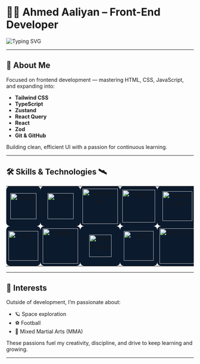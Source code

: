 # 👨‍🚀 Ahmed Aaliyan – Front-End Developer

<p align="left">
  <img 
    src="https://readme-typing-svg.demolab.com?font=Fira+Code&weight=500&size=20&pause=1200&color=6EE7B7&width=700&lines=Interfaces+aren’t+my+goal.+Clarity%2C+calm%2C+and+confidence+are.;Focused+on+the+1%25+that+changes+everything.;Built+to+feel+right%2C+not+just+look+right.;Tools+are+temporary.+Experience+is+lasting." 
    alt="Typing SVG"
  />
</p>

---

## 👋 About Me

Focused on frontend development — mastering HTML, CSS, JavaScript, and expanding into:

- **Tailwind CSS**  
- **TypeScript**  
- **Zustand**  
- **React Query**  
- **React**  
- **Zod**  
- **Git & GitHub**

Building clean, efficient UI with a passion for continuous learning.

---

## 🛠️ Skills & Technologies 🛰️

<table>
  <tr>
    <td align="center" width="120" style="background:#0b1a2d; border-radius:10px; padding:6px;">
      <img src="https://media4.giphy.com/media/v1.Y2lkPTc5MGI3NjExejh1cmpwMnd2Y2lxeGxpNDR6MGtjejVoMWUybHUzNTg2c2NtY210NCZlcD12MV9pbnRlcm5hbF9naWZfYnlfaWQmY3Q9cw/mfjpjOi8HXDteWlTbY/giphy.gif" alt="HTML" height="70" />
    </td>
    <td align="center" width="120" style="background:#0b1a2d; border-radius:10px; padding:6px;">
      <img src="https://media0.giphy.com/media/v1.Y2lkPTc5MGI3NjExOWVwbTdsODNzM3h4a2s5NzA2N2x1cW5rY2w0Y2NyMmk1MXRycTJxNiZlcD12MV9pbnRlcm5hbF9naWZfYnlfaWQmY3Q9cw/VgpN5K7VTbIfUhk8Od/giphy.gif" alt="CSS" height="70" />
    </td>
    <td align="center" width="120" style="background:#0b1a2d; border-radius:10px; padding:6px;">
      <img src="https://camo.githubusercontent.com/9f44b299b7e1173e15c41a2bb04863ca5e78c81ab947283d3b6f6475871b8f60/68747470733a2f2f74656368737461636b2d67656e657261746f722e76657263656c2e6170702f6a732d69636f6e2e737667" alt="JavaScript" height="95" />
    </td>
    <td align="center" width="120" style="background:#0b1a2d; border-radius:10px; padding:6px;">
      <img src="https://media4.giphy.com/media/v1.Y2lkPTc5MGI3NjExdzVuaGJqcWphNTlsMTNmanpzZ3dyODZ5cndtbXg0MG1mZDFsdzQ2dyZlcD12MV9pbnRlcm5hbF9naWZfYnlfaWQmY3Q9cw/dvwChllrKozgBzskko/giphy.gif" alt="React" height="88" />
    </td>
    <td align="center" width="120" style="background:#0b1a2d; border-radius:10px; padding:6px;">
      <img src="https://media2.giphy.com/media/v1.Y2lkPTc5MGI3NjExMmFybDc2M3M5aDh2ZTliZ3ZwMWU4YWFvN29hN2oyYjRueG1vdjlpeSZlcD12MV9pbnRlcm5hbF9naWZfYnlfaWQmY3Q9cw/honZ5F0oKKxZfaELyi/giphy.gif" alt="Tailwind CSS" height="80" />
    </td>
    <td align="center" width="120" style="background:#0b1a2d; border-radius:10px; padding:6px;">
      <img src="https://media0.giphy.com/media/v1.Y2lkPTc5MGI3NjExMnV6NTQ4cDljOHdhN3NuZDdoNTE4bWx4OG96NDdjZGEwbnN1Y283byZlcD12MV9pbnRlcm5hbF9naWZfYnlfaWQmY3Q9cw/wJ3soNxg9bETCd0f2J/giphy.gif" alt="TypeScript" height="80" />
    </td>
     <td align="center" width="120" style="background:#0b1a2d; border-radius:10px; padding:6px;">
    <img src="https://media1.giphy.com/media/v1.Y2lkPTc5MGI3NjExYnhydGhoZGxqa2l1Nmx3ZGRjN3JvYzdsajAxdXk3dTQzZjlybWIzciZlcD12MV9pbnRlcm5hbF9naWZfYnlfaWQmY3Q9cw/wsUP1ywT7v0bCsLA1W/giphy.gif" alt="Firebase" height="65" />
    </td>
  </tr>
  <tr>
    <td align="center" width="120" style="background:#0b1a2d; border-radius:10px; padding:6px;">
      <img src="https://media4.giphy.com/media/v1.Y2lkPTc5MGI3NjExNWFjaHkxbjBzcHZ1bXRhODA1cGhwY2U1dnQzNDh5cjV6ZjBpbWljNCZlcD12MV9pbnRlcm5hbF9naWZfYnlfaWQmY3Q9cw/Hx31xHvQ27bAKtbYO2/giphy.gif" alt="Git" height="80" />
    </td>
    <td align="center" width="120" style="background:#0b1a2d; border-radius:10px; padding:6px;">
      <img src="https://media4.giphy.com/media/v1.Y2lkPTc5MGI3NjExYXlkaWVkaTNsbTlmOGQwem56aTJqbTBiMTMybTZzdWg0MG8ybzhiOCZlcD12MV9pbnRlcm5hbF9naWZfYnlfaWQmY3Q9cw/1sECtfCfV1ROlUUk0b/giphy.gif" alt="GitHub" height="95" />
    </td>
    <td align="center" width="120" style="background:#0b1a2d; border-radius:10px; padding:6px;">
      <img src="https://media4.giphy.com/media/v1.Y2lkPTc5MGI3NjExcmd1amR2NzRldjNjbTZqY2JiOTVpMjFlMjk5YjIwMzFmZTFsM3d4bSZlcD12MV9pbnRlcm5hbF9naWZfYnlfaWQmY3Q9cw/7hySyjrTYYLSorToiT/giphy.gif" alt="React Query" height="60" />
    </td>
    <td align="center" width="120" style="background:#0b1a2d; border-radius:10px; padding:6px;">
      <img src="https://media4.giphy.com/media/v1.Y2lkPTc5MGI3NjExOHhrb3V6Nm9mNmd5YWF6Ym14MDRqaDI5NDFxejQyZTd1dWhmOW9hYyZlcD12MV9pbnRlcm5hbF9naWZfYnlfaWQmY3Q9cw/oMM6kiASQLiWr1ZyL8/giphy.gif" alt="Zod" height="80" />
    </td>
    <td align="center" width="120" style="background:#0b1a2d; border-radius:10px; padding:6px;">
      <img src="https://camo.githubusercontent.com/baded9c49142c6eba68bc067e0d4b7c06db95b2b359eb048ff2112ff08686f06/68747470733a2f2f74656368737461636b2d67656e657261746f722e76657263656c2e6170702f726573746170692d69636f6e2e737667" alt="REST API" height="95" />
    </td>
    <td align="center" width="120" style="background:#0b1a2d; border-radius:10px; padding:6px;">
      <img src="https://media4.giphy.com/media/v1.Y2lkPTc5MGI3NjExZGQ5NTE3NHF5ajk2Zzlpd3JhNGdvNzYxc2MydGFocno4dzRjNnJqciZlcD12MV9pbnRlcm5hbF9naWZfYnlfaWQmY3Q9cw/AxWDZRpMM2q9UNeOmw/giphy.gif" alt="Zustand" height="80"/>
    </td>
    <td></td>
  </tr>
</table>

---

## 🌌 Interests

Outside of development, I’m passionate about:

- 🪐 Space exploration
- ⚽ Football
- 🥋 Mixed Martial Arts (MMA)

These passions fuel my creativity, discipline, and drive to keep learning and growing.

---

